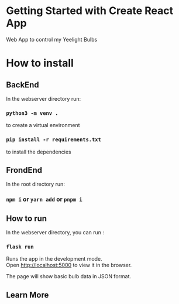 # Getting Started with Create React App
Web App to control my Yeelight Bulbs

# How to install
## BackEnd

In the webserver directory run:
### `python3 -m venv .`
to create a virtual environment 

### `pip install -r requirements.txt`
to install the dependencies
## FrondEnd
In the root directory run:
### `npm i` or `yarn add` or `pnpm i`

## How to run 
In the webserver directory, you can run :

### `flask run`

Runs the app in the development mode.\
Open [http://localhost:5000](http://localhost:5000) to view it in the browser.

The page will show basic bulb data in JSON format.

## Learn More

